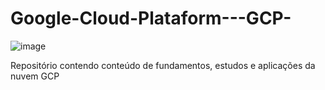 # Google-Cloud-Plataform---GCP-
![image](https://github.com/ademarionobre/Google-Cloud-Plataform---GCP-/assets/92057489/5b2ccf80-f7e9-4ad2-bf37-7099dcf29fe1)

Repositório contendo conteúdo de fundamentos, estudos e aplicações da nuvem GCP
